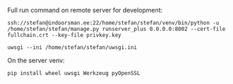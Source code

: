 Full run command on remote server for development:
```console
ssh://stefan@indoorsman.ee:22/home/stefan/stefan/venv/bin/python -u /home/stefan/stefan/manage.py runserver_plus 0.0.0.0:8002 --cert-file fullchain.crt --key-file privkey.key
```

```console
uwsgi --ini /home/stefan/stefan/uwsgi.ini
```

On the server venv:
```console
pip install wheel uwsgi Werkzeug pyOpenSSL
```